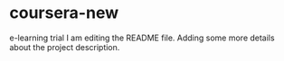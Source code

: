 # coursera-new
e-learning trial
I am editing the README file. Adding some more details about the project description.
